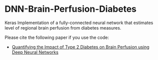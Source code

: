 # DNN-Brain-Perfusion-Diabetes
Keras Implementation of a fully-connected neural network that estimates level of regional brain perfusion from diabetes measures.

Please cite the following paper if you use the code:
* [Quantifying the Impact of Type 2 Diabetes on Brain Perfusion using Deep Neural Networks](https://link.springer.com/chapter/10.1007/978-3-319-67558-9_18)
